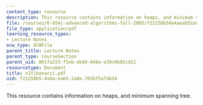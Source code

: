 ```yaml
---
content_type: resource
description: This resource contains information on heaps, and minimum spanning tree.
file: /courses/6-854j-advanced-algorithms-fall-2005/f21250b54a4aeab52a0e765bf5af4b54_n1fibonacci.pdf
file_type: application/pdf
learning_resource_types:
- Lecture Notes
ocw_type: OCWFile
parent_title: Lecture Notes
parent_type: CourseSection
parent_uid: 801fa253-f5eb-de84-048e-e39c0b02cd11
resourcetype: Document
title: n1fibonacci.pdf
uid: f21250b5-4a4a-eab5-2a0e-765bf5af4b54
---
```

This resource contains information on heaps, and minimum spanning tree.

